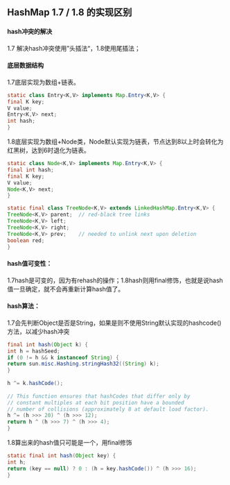 ## HashMap 1.7 / 1.8 的实现区别

#### hash冲突的解决
1.7 解决hash冲突使用”头插法“，1.8使用尾插法；
#### 底层数据结构
1.7底层实现为数组+链表。

```java
static class Entry<K,V> implements Map.Entry<K,V> {  
final K key;  
V value;  
Entry<K,V> next;  
int hash;  
} 
```

1.8底层实现为数组+Node类，Node默认实现为链表，节点达到8以上时会转化为红黑树，达到6时退化为链表。

```java
static class Node<K,V> implements Map.Entry<K,V> {  
final int hash;  
final K key;  
V value;  
Node<K,V> next;  
} 
```

```java
static final class TreeNode<K,V> extends LinkedHashMap.Entry<K,V> {  
TreeNode<K,V> parent;  // red-black tree links  
TreeNode<K,V> left;  
TreeNode<K,V> right;  
TreeNode<K,V> prev;    // needed to unlink next upon deletion  
boolean red;  
} 
```

#### hash值可变性：
1.7hash是可变的，因为有rehash的操作；1.8hash则用final修饰，也就是说hash值一旦确定，就不会再重新计算hash值了。
#### hash算法：
1.7会先判断Object是否是String，如果是则不使用String默认实现的hashcode()方法，以减少hash冲突

```java
final int hash(Object k) {  
int h = hashSeed;  
if (0 != h && k instanceof String) {  
return sun.misc.Hashing.stringHash32((String) k);  
}  
  
h ^= k.hashCode();  
  
// This function ensures that hashCodes that differ only by  
// constant multiples at each bit position have a bounded  
// number of collisions (approximately 8 at default load factor).  
h ^= (h >>> 20) ^ (h >>> 12);  
return h ^ (h >>> 7) ^ (h >>> 4);  
}  
```

1.8算出来的hash值只可能是一个，用final修饰

```java
static final int hash(Object key) {  
int h;  
return (key == null) ? 0 : (h = key.hashCode()) ^ (h >>> 16);  
} 
```
